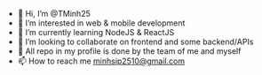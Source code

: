 - 👋 Hi, I’m @TMinh25
- 👀 I’m interested in web & mobile development
- 🌱 I’m currently learning NodeJS & ReactJS
- 💞️ I’m looking to collaborate on frontend and some backend/APIs
- 🚀 All repo in my profile is done by the team of me and myself
- 📫 How to reach me minhsip2510@gmail.com

<!---
TMinh25/TMinh25 is a ✨ special ✨ repository because its `README.md` (this file) appears on your GitHub profile.
You can click the Preview link to take a look at your changes.
--->
